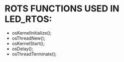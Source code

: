 # ROTS FUNCTIONS USED IN LED_RTOS:
- osKernelInitialize();
- osThreadNew();
- osKernelStart();
- osDelay();
- osThreadTerminate();
